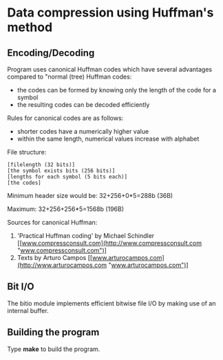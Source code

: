 # Data compression using Huffman's method

## Encoding/Decoding

Program uses canonical Huffman codes which have several advantages compared to "normal (tree) Huffman codes:

- the codes can be formed by knowing only the length of the code for a symbol
- the resulting codes can be decoded efficiently

Rules for canonical codes are as follows:

- shorter codes have a numerically higher value
- within the same length, numerical values increase with alphabet

File structure:

    [filelength (32 bits)]
    [the symbol exists bits (256 bits)]
    [lengths for each symbol (5 bits each)]
    [the codes]

Minimum header size would be: 32+256+0\*5=288b (36B)

Maximum: 32+256+256\*5=1568b (196B)

Sources for canonical Huffman:

1. 'Practical Huffman coding' by Michael Schindler [[www.compressconsult.com](http://www.compressconsult.com "www.compressconsult.com")]
2. Texts by Arturo Campos [[www.arturocampos.com](http://www.arturocampos.com "www.arturocampos.com")]

## Bit I/O
The bitio module implements efficient bitwise file I/O by making use of an internal buffer.

## Building the program

Type ****make**** to build the program.
